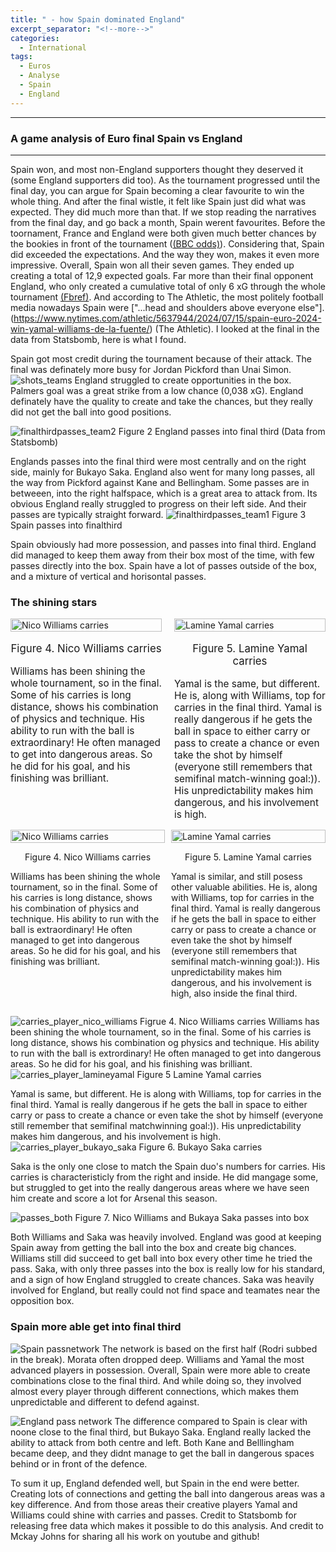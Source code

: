 ```yaml
---
title: " - how Spain dominated England"
excerpt_separator: "<!--more-->"
categories:
  - International
tags:
  - Euros
  - Analyse
  - Spain
  - England
---
```


------------
### A game analysis of Euro final Spain vs England
------------
Spain won, and most non-England supporters thought they deserved it (some England supporters did too). As the tournament progressed until the final day, you can argue for Spain becoming a clear favourite to win the whole thing. And after the final wistle, it felt like Spain just did what was expected. They did much more than that. If we stop reading the narratives from the final day, and go back a month, Spain werent favourites. Before the toornament, France and England were both given much better chances by the bookies in front of the tournament ([(BBC odds)](https://www.bbc.com/sport/football/articles/cv22vrnl0j0o)). 
Considering that, Spain did exceeded the expectations. And the way they won, makes it even more impressive. Overall, Spain won all their seven games. They ended up creating a total of 12,9 expected goals. Far more than their final opponent England, who only created a cumulative total of only 6 xG through the whole tournament [(Fbref)](https://fbref.com/en/comps/676/stats/UEFA-Euro-Stats). And according to The Athletic, the most politely football media nowadays Spain were  ["...head and shoulders above everyone else"].(https://www.nytimes.com/athletic/5637944/2024/07/15/spain-euro-2024-win-yamal-williams-de-la-fuente/) (The Athletic). I looked at the final in the data from Statsbomb, here is what I found. 

Spain got most credit during the tournament because of their attack. The final was definately more busy for Jordan Pickford than Unai Simon. ![shots_teams](https://github.com/user-attachments/assets/65375bbd-5cd7-4281-b892-abea18413721) 
England struggled to create opportunities in the box. Palmers goal was a great strike from a low chance (0,038 xG). England definately have the quality to create and take the chances, but they really did not get the ball into good positions.

![finalthirdpasses_team2](https://github.com/user-attachments/assets/bc63ea6c-650f-480c-8961-75848662c856)
Figure 2 England passes into final third (Data from Statsbomb)

Englands passes into the final third were most centrally and on the right side, mainly for Bukayo Saka. England also went for many long passes, all the way from Pickford against Kane and Bellingham. Some passes are in betweeen, into the right halfspace, which is a great area to attack from. Its obvious England really struggled to progress on their left side. And their passes are typically straight forward. 
![finalthirdpasses_team1](https://github.com/user-attachments/assets/8955739a-cae5-4719-ab98-acd7ddfb61d8)
Figure 3 Spain passes into finalthird

Spain obviously had more possession, and passes into final third. England did managed to keep them away from their box most of the time, with few passes directly into the box. Spain have a lot of passes outside of the box, and a mixture of vertical and horisontal passes.   

### The shining stars
<div style="display: flex; justify-content: space-between; align-items: flex-start; gap: 20px; width: 100%;">
    <div style="flex: 1; max-width: 50%; box-sizing: border-box;">
        <img src="https://github.com/user-attachments/assets/279dbbc0-a7ec-4ee7-ad29-4e6978e50368" alt="Nico Williams carries" style="width: 100%;">
        <p style="text-align: center; font-size: 1.2em;">Figure 4. Nico Williams carries</p>
        <p style="font-size: 1.1em;">
            Williams has been shining the whole tournament, so in the final. Some of his carries is long distance, shows his combination of physics and technique. His ability to run with the ball is extraordinary! He often managed to get into dangerous areas. So he did for his goal, and his finishing was brilliant.
        </p>
    </div>
    <div style="flex: 1; max-width: 50%; box-sizing: border-box;">
        <img src="https://github.com/user-attachments/assets/2715017c-2b7b-4214-85b7-8cf3b8c7eece" alt="Lamine Yamal carries" style="width: 100%;">
        <p style="text-align: center; font-size: 1.2em;">Figure 5. Lamine Yamal carries</p>
        <p style="font-size: 1.1em;">
            Yamal is the same, but different. He is, along with Williams, top for carries in the final third. Yamal is really dangerous if he gets the ball in space to either carry or pass to create a chance or even take the shot by himself (everyone still remembers that semifinal match-winning goal:)). His unpredictability makes him dangerous, and his involvement is high.
        </p>
    </div>
</div>


<div style="display: flex; justify-content: space-between; align-items: flex-start; gap: 10px;">
    <div style="flex: 1;">
        <img src="https://github.com/user-attachments/assets/279dbbc0-a7ec-4ee7-ad29-4e6978e50368" alt="Nico Williams carries" style="width: 100%;">
        <p style="text-align: center;">Figure 4. Nico Williams carries</p>
        <p>
            Williams has been shining the whole tournament, so in the final. Some of his carries is long distance, shows his combination of physics and technique. His ability to run with the ball is extraordinary! He often managed to get into dangerous areas. So he did for his goal, and his finishing was brilliant.
        </p>
    </div>
    <div style="flex: 1;">
        <img src="https://github.com/user-attachments/assets/2715017c-2b7b-4214-85b7-8cf3b8c7eece" alt="Lamine Yamal carries" style="width: 100%;">
        <p style="text-align: center;">Figure 5. Lamine Yamal carries</p>
        <p>
            Yamal is similar, and still posess other valuable abilities. He is, along with Williams, top for carries in the final third. Yamal is really dangerous if he gets the ball in space to either carry or pass to create a chance or even take the shot by himself (everyone still remembers that semifinal match-winning goal:)). His unpredictability makes him dangerous, and his involvement is high, also inside the final third.
        </p>
    </div>
</div>

![carries_player_nico_williams](https://github.com/user-attachments/assets/279dbbc0-a7ec-4ee7-ad29-4e6978e50368) Figrue 4. Nico Williams carries
Williams has been shining the whole tournament, so in the final. Some of his carries is long distance, shows his combination og physics and technique. His ability to run with the ball is extrordinary! He often managed to get into dangerous areas. So he did for his goal, and his finishing was brilliant. 
![carries_player_lamineyamal](https://github.com/user-attachments/assets/2715017c-2b7b-4214-85b7-8cf3b8c7eece)
Figure 5 Lamine Yamal carries

Yamal is same, but different. He is along with Williams, top for carries in the final third. Yamal is really dangerous if he gets the ball in space to either carry or pass to create a chance or even take the shot by himself (everyone still remember that semifinal matchwinning goal:)). His unpredictability makes him dangerous, and his involvement is high.    
![carries_player_bukayo_saka](https://github.com/user-attachments/assets/2a60bab1-f177-4b1f-be15-9f38e7494ee7)
Figure 6. Bukayo Saka carries 

Saka is the only one close to match the Spain duo's numbers for carries. His carries is characteristicly from the right and inside. He did mangage some, but struggled to get into the really dangerous areas where we have seen him create and score a lot for Arsenal this season. 

![passes_both](https://github.com/user-attachments/assets/8eb59db7-a429-4646-86a3-745d313b255c)
Figure 7. Nico Williams and Bukaya Saka passes into box

Both Williams and Saka was heavily involved. England was good at keeping Spain away from getting the ball into the box and create big chances. Williams still did succeed to get ball into box every other time he tried the pass. Saka, with only three passes into the box is really low for his standard, and a sign of how England struggled to create chances. Saka was heavily involved for England, but really could not find space and teamates near the opposition box.

### Spain more able get into final third 
![Spain passnetwork](https://github.com/user-attachments/assets/f5ce64fe-e5ec-4835-8e71-109845091f52)
The network is based on the first half (Rodri subbed in the break). Morata often dropped deep. Williams and Yamal the most advanced players in possession. Overall, Spain were more able to create combinations close to the final third. And while doing so, they involved almost every player through different connections, which makes them unpredictable and different to defend against.

![England pass network](https://github.com/user-attachments/assets/686897a5-e28a-407a-9c85-613dba3e4b07)
The difference compared to Spain is clear with noone close to the final third, but Bukayo Saka. England really lacked the ability to attack from both centre and left. Both Kane and Belllingham became deep, and they didnt manage to get the ball in dangerous spaces behind or in front of the defence. 

To sum it up, England defended well, but Spain in the end were better. Creating lots of connections and getting the ball into dangerous areas was a key difference. And from those areas their creative players Yamal and Williams could shine with carries and passes. Credit to Statsbomb for releasing free data which makes it possible to do this analysis. And credit to Mckay Johns for sharing all his work on youtube and github! 
